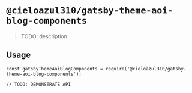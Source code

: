 # `@cieloazul310/gatsby-theme-aoi-blog-components`

> TODO: description

## Usage

```
const gatsbyThemeAoiBlogComponents = require('@cieloazul310/gatsby-theme-aoi-blog-components');

// TODO: DEMONSTRATE API
```
